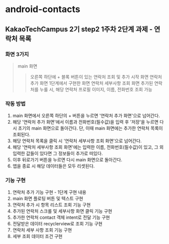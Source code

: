 # android-contacts

## KakaoTechCampus 2기 step2 1주차 2단계 과제 - 연락처 목록

### 화면 3가지 
> main 화면
> > 오른쪽 하단에 + 블록 버튼이 있는 연락처 조회 및 추가 시작 화면 
> 연락처 추가 화면 
> > 1단계에서 구현한 화면
> 연락처 세부사항 조회 화면 
> > 추가된 연락처를 누룰 시, 해당 연락처 프로필 이미지, 이름, 전화번호 조회 가능 

### 작동 방법
1. main 화면에서 오른쪽 하단의 + 버튼을 누르면 '연락처 추가 화면'으로 넘어간다.
2. 해당 '연락처 추가 화면'에서 이름과 전화번호(필수값)을 입력 후 '저장'을 누르면 다시 초기의 main 화면으로 돌아간다. 단, 이때 main 화면에는 추가한 연락처 목록이 조회된다.
3. 해당 연락처 목록을 클릭 시 '연락처 세부사항 조회 화면'으로 넘어간다.
4. 해당 '연락처 세부사항 조회 화면'에는 입력한 이름, 전화번호(필수값)이 있고, 그 외 입력한 값들이 있다면 그 정보들이 추가로 떠있다.
5. 이후 뒤로가기 버튼을 누르면 다시 main 화면으로 돌아간다. 
6. 앱을 종료 시 해당 데이터들은 모두 리셋된다. 

### 기능 구현
1. 연락처 추가 기능 구현 - 1단계 구현 내용 
2. main 화면 플로팅 버튼 및 텍스트 구현
3. 연락처 추가 시 항목 리스트 조회 기능 구현
4. 추가된 연락처 스크롤 및 세부사항 화면 클릭 기능 구현 
5. 추가한 연락처 contact 객체 intent로 전달 기능 구현
6. 전달받은 데이터 recyclerview로 조회 기능 구현  
7. 연락처 세부 사항 조회 기능 구현 
8. 세부 조회 데이터 조건 구현 